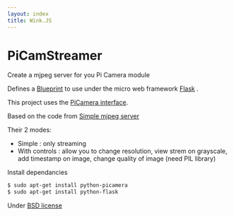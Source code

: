 ```yaml
---
layout: index
title: Wink.JS
---
```


# PiCamStreamer

Create a mjpeg server for you Pi Camera module

Defines a [Blueprint](http://flask.pocoo.org/docs/blueprints/) to use under the micro web framework [Flask](http://flask.pocoo.org/) .

This project uses the [PiCamera interface](https://github.com/waveform80/picamera/).

Based on the code from [Simple mjpeg server](https://gist.github.com/n3wtron/4624820)

Their 2 modes:
* Simple : only streaming
* With controls : allow you to change resolution, view strem on grayscale, add timestamp on image, change quality of image (need PIL library) 

Install dependancies
```bash
$ sudo apt-get install python-picamera
$ sudo apt-get install python-flask
```

Under [BSD license](https://raw.github.com/nioto/PiCamStreamer/master/LICENSE)



